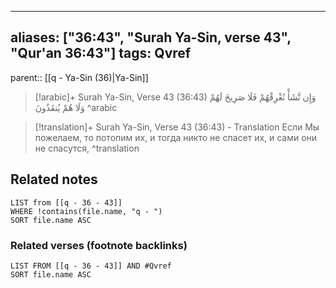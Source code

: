 
---
aliases: ["36:43", "Surah Ya-Sin, verse 43", "Qur'an 36:43"]
tags: Qvref
---

parent:: [[q - Ya-Sin (36)|Ya-Sin]]

> [!arabic]+ Surah Ya-Sin, Verse 43 (36:43)
> <span class="quran-arabic">وَإِن نَّشَأْ نُغْرِقْهُمْ فَلَا صَرِيخَ لَهُمْ وَلَا هُمْ يُنقَذُونَ</span>
^arabic

> [!translation]+ Surah Ya-Sin, Verse 43 (36:43) - Translation
> Если Мы пожелаем, то потопим их, и тогда никто не спасет их, и сами они не спасутся,
^translation



## Related notes
```dataview
LIST from [[q - 36 - 43]]
WHERE !contains(file.name, "q - ")
SORT file.name ASC
```

### Related verses (footnote backlinks)
```dataview
LIST FROM [[q - 36 - 43]] AND #Qvref
SORT file.name ASC
```


